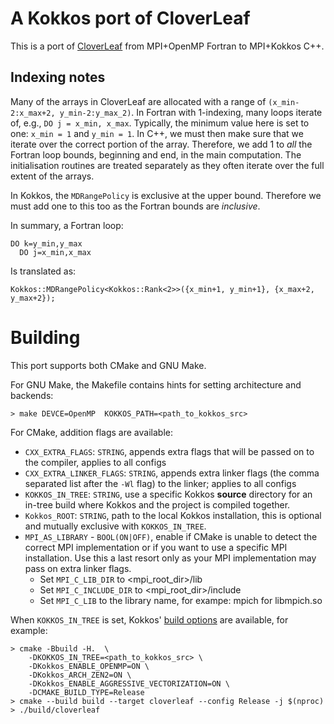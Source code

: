 
# A Kokkos port of CloverLeaf

This is a port of [CloverLeaf](https://github.com/uk-mac/cloverleaf_ref) from MPI+OpenMP Fortran to MPI+Kokkos C++.

## Indexing notes

Many of the arrays in CloverLeaf are allocated with a range of `(x_min-2:x_max+2, y_min-2:y_max_2)`.
In Fortran with 1-indexing, many loops iterate of, e.g., `DO j = x_min, x_max`.
Typically, the minimum value here is set to one: `x_min = 1` and `y_min = 1`.
In C++, we must then make sure that we iterate over the correct portion of the array.
Therefore, we add 1 to *all* the Fortran loop bounds, beginning and end, in the main computation.
The initialisation routines are treated separately as they often iterate over the full extent of the arrays.

In Kokkos, the `MDRangePolicy` is exclusive at the upper bound.
Therefore we must add one to this too as the Fortran bounds are *inclusive*.

In summary, a Fortran loop:

    DO k=y_min,y_max
      DO j=x_min,x_max

Is translated as:

    Kokkos::MDRangePolicy<Kokkos::Rank<2>>({x_min+1, y_min+1}, {x_max+2, y_max+2});

# Building

This port supports both CMake and GNU Make.

For GNU Make, the Makefile contains hints for setting architecture and backends:

```shell
> make DEVCE=OpenMP  KOKKOS_PATH=<path_to_kokkos_src>
```

For CMake, addition flags are available:

* `CXX_EXTRA_FLAGS`: `STRING`, appends extra flags that will be passed on to the compiler, applies to all configs
* `CXX_EXTRA_LINKER_FLAGS`: `STRING`, appends extra linker flags (the comma separated list after the `-Wl` flag) to the linker; applies to all configs
* `KOKKOS_IN_TREE`: `STRING`, use a specific Kokkos **source** directory for an in-tree build where Kokkos and the project is compiled together.
* `Kokkos_ROOT`: `STRING`, path to the local Kokkos installation, this is optional and mutually exclusive with `KOKKOS_IN_TREE`.
* `MPI_AS_LIBRARY` - `BOOL(ON|OFF)`, enable if CMake is unable to detect the correct MPI implementation or if you want to use a specific MPI installation. Use this a last resort only as your MPI implementation may pass on extra linker flags.
    * Set `MPI_C_LIB_DIR` to  <mpi_root_dir>/lib
    * Set `MPI_C_INCLUDE_DIR` to  <mpi_root_dir>/include
    * Set `MPI_C_LIB` to the library name, for exampe: mpich for libmpich.so

When `KOKKOS_IN_TREE` is set, Kokkos' [build options](https://github.com/kokkos/kokkos/blob/master/BUILD.md#kokkos-keyword-listing) are available, for example:

```shell
> cmake -Bbuild -H.  \
    -DKOKKOS_IN_TREE=<path_to_kokkos_src> \
    -DKokkos_ENABLE_OPENMP=ON \
    -DKokkos_ARCH_ZEN2=ON \
    -DKokkos_ENABLE_AGGRESSIVE_VECTORIZATION=ON \
    -DCMAKE_BUILD_TYPE=Release
> cmake --build build --target cloverleaf --config Release -j $(nproc)
> ./build/cloverleaf    
```